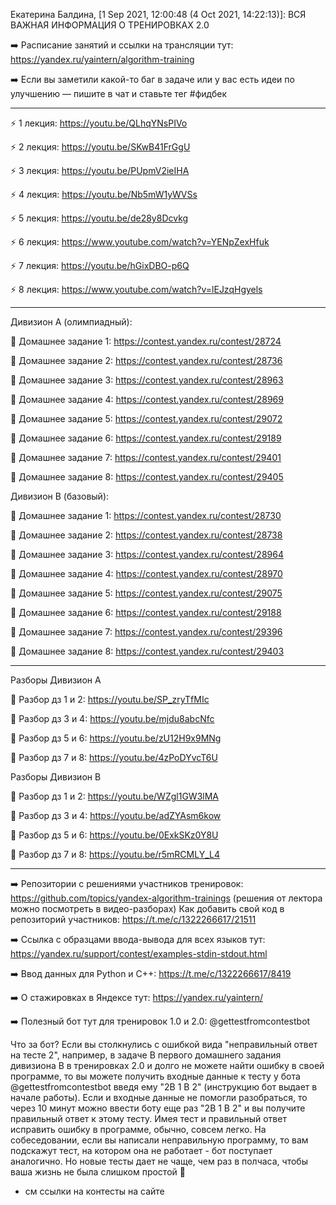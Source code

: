 Екатерина Балдина, [1 Sep 2021, 12:00:48 (4 Oct 2021, 14:22:13)]:
ВСЯ ВАЖНАЯ ИНФОРМАЦИЯ О ТРЕНИРОВКАХ 2.0

➡️ Расписание занятий и ссылки на трансляции тут: https://yandex.ru/yaintern/algorithm-training

➡️ Если вы заметили какой-то баг в задаче или у вас есть идеи по улучшению — пишите в чат и ставьте тег #фидбек
____________________________

⚡️ 1 лекция: https://youtu.be/QLhqYNsPIVo

⚡️ 2 лекция: https://youtu.be/SKwB41FrGgU

⚡️ 3 лекция: https://youtu.be/PUpmV2ieIHA

⚡️ 4 лекция: https://youtu.be/Nb5mW1yWVSs

⚡️ 5 лекция: https://youtu.be/de28y8Dcvkg

⚡️ 6 лекция: https://www.youtube.com/watch?v=YENpZexHfuk

⚡️ 7 лекция: https://youtu.be/hGixDBO-p6Q

⚡️ 8 лекция: https://www.youtube.com/watch?v=lEJzqHgyels

____________________________

Дивизион А (олимпиадный): 

📌 Домашнее задание 1: https://contest.yandex.ru/contest/28724

📌 Домашнее задание 2: https://contest.yandex.ru/contest/28736

📌 Домашнее задание 3: https://contest.yandex.ru/contest/28963

📌 Домашнее задание 4: https://contest.yandex.ru/contest/28969

📌 Домашнее задание 5: https://contest.yandex.ru/contest/29072

📌 Домашнее задание 6: https://contest.yandex.ru/contest/29189

📌 Домашнее задание 7: https://contest.yandex.ru/contest/29401

📌 Домашнее задание 8: https://contest.yandex.ru/contest/29405

Дивизион В (базовый): 

📌 Домашнее задание 1: https://contest.yandex.ru/contest/28730

📌 Домашнее задание 2: https://contest.yandex.ru/contest/28738

📌 Домашнее задание 3: https://contest.yandex.ru/contest/28964

📌 Домашнее задание 4: https://contest.yandex.ru/contest/28970

📌 Домашнее задание 5: https://contest.yandex.ru/contest/29075

📌 Домашнее задание 6: https://contest.yandex.ru/contest/29188

📌 Домашнее задание 7: https://contest.yandex.ru/contest/29396

📌 Домашнее задание 8: https://contest.yandex.ru/contest/29403

____________________________

Разборы Дивизион А

🎯 Разбор дз 1 и 2: https://youtu.be/SP_zryTfMIc

🎯 Разбор дз 3 и 4: https://youtu.be/mjdu8abcNfc

🎯 Разбор дз 5 и 6: https://youtu.be/zU12H9x9MNg

🎯 Разбор дз 7 и 8: https://youtu.be/4zPoDYvcT6U

Разборы Дивизион В

🎯 Разбор дз 1 и 2: https://youtu.be/WZgl1GW3lMA

🎯 Разбор дз 3 и 4: https://youtu.be/adZYAsm6kow

🎯 Разбор дз 5 и 6: https://youtu.be/0ExkSKz0Y8U

🎯 Разбор дз 7 и 8: https://youtu.be/r5mRCMLY_L4

____________________________

➡️ Репозитории с решениями участников тренировок: https://github.com/topics/yandex-algorithm-trainings (решения от лектора можно посмотреть в видео-разборах)
Как добавить свой код в репозиторий участников: https://t.me/c/1322266617/21511

➡️ Ссылка с образцами ввода-вывода для всех языков тут: https://yandex.ru/support/contest/examples-stdin-stdout.html

➡️ Ввод данных для Python и C++: https://t.me/c/1322266617/8419

➡️ О стажировках в Яндексе тут: https://yandex.ru/yaintern/

➡️ Полезный бот тут для тренировок 1.0 и 2.0: @gettestfromcontestbot 

Что за бот?
Если вы столкнулись с ошибкой вида "неправильный ответ на тесте 2", например, в задаче B первого домашнего задания дивизиона B в тренировках 2.0 и долго не можете найти ошибку в своей программе, то вы можете получить входные данные к тесту у бота @gettestfromcontestbot введя ему "2B 1 B 2" (инструкцию бот выдает в начале работы). Если и входные данные не помогли разобраться, то через 10 минут можно ввести боту еще раз "2B 1 B 2" и вы получите правильный ответ к этому тесту. Имея тест и правильный ответ исправить ошибку в программе, обычно, совсем легко.
На собеседовании, если вы написали неправильную программу, то вам подскажут тест, на котором она не работает - бот поступает аналогично. Но новые тесты дает не чаще, чем раз в полчаса, чтобы ваша жизнь не была слишком простой 🙂

+ см ссылки на контесты на сайте